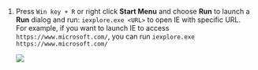1. Press `Win key + R` or right click **Start Menu** and choose **Run** to launch a **Run** dialog and run: `iexplore.exe <URL>` to open IE with specific URL. For example, if you want to launch IE to access `https://www.microsoft.com/`, you can run `iexplore.exe https://www.microsoft.com/`
   
   ![](https://joji.blob.core.windows.net/recipe/start-ie-with-url-1.png)